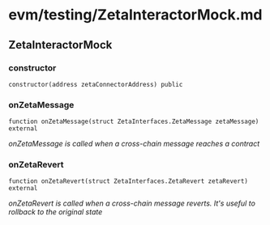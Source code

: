 # evm/testing/ZetaInteractorMock.md

## ZetaInteractorMock

### constructor

```solidity
constructor(address zetaConnectorAddress) public
```

### onZetaMessage

```solidity
function onZetaMessage(struct ZetaInterfaces.ZetaMessage zetaMessage) external
```

_onZetaMessage is called when a cross-chain message reaches a contract_

### onZetaRevert

```solidity
function onZetaRevert(struct ZetaInterfaces.ZetaRevert zetaRevert) external
```

_onZetaRevert is called when a cross-chain message reverts.
It's useful to rollback to the original state_

